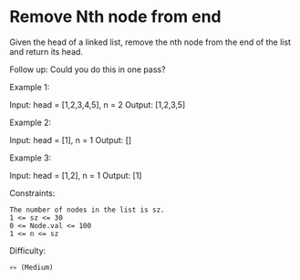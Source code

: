 # Remove Nth node from end

Given the head of a linked list, remove the nth node from the end of the list and return its head.

Follow up: Could you do this in one pass?

Example 1:

Input: head = [1,2,3,4,5], n = 2
Output: [1,2,3,5]

Example 2:

Input: head = [1], n = 1
Output: []

Example 3:

Input: head = [1,2], n = 1
Output: [1]

 

Constraints:

    The number of nodes in the list is sz.
    1 <= sz <= 30
    0 <= Node.val <= 100
    1 <= n <= sz

Difficulty:
    
    💀💀 (Medium)
